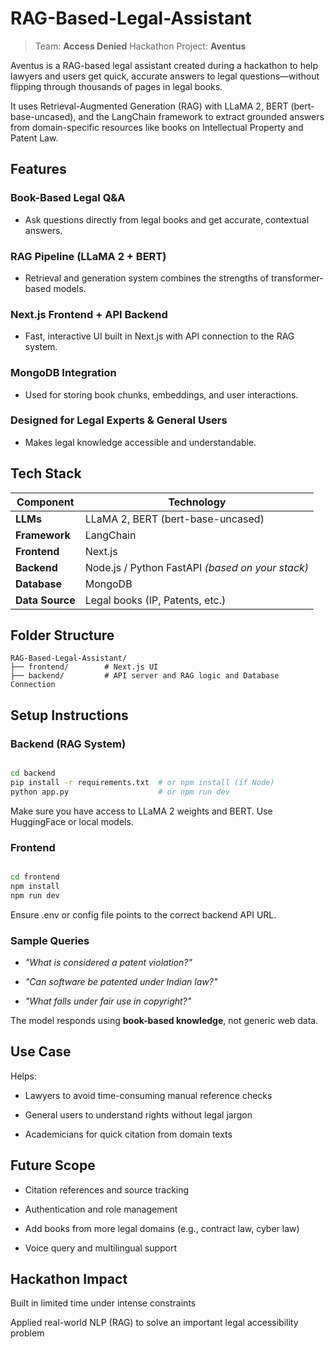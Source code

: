 # RAG-Based-Legal-Assistant
> Team: **Access Denied**
> Hackathon Project: **Aventus**

Aventus is a RAG-based legal assistant created during a hackathon to help lawyers and users get quick, accurate answers to legal questions—without flipping through thousands of pages in legal books.

It uses Retrieval-Augmented Generation (RAG) with LLaMA 2, BERT (bert-base-uncased), and the LangChain framework to extract grounded answers from domain-specific resources like books on Intellectual Property and Patent Law.

## Features
### Book-Based Legal Q&A
- Ask questions directly from legal books and get accurate, contextual answers.

### RAG Pipeline (LLaMA 2 + BERT)
- Retrieval and generation system combines the strengths of transformer-based models.

### Next.js Frontend + API Backend
- Fast, interactive UI built in Next.js with API connection to the RAG system.

### MongoDB Integration
- Used for storing book chunks, embeddings, and user interactions.

### Designed for Legal Experts & General Users
- Makes legal knowledge accessible and understandable.

## Tech Stack

| Component       | Technology                                       |
| --------------- | ------------------------------------------------ |
| **LLMs**        | LLaMA 2, BERT (bert-base-uncased)                |
| **Framework**   | LangChain                                        |
| **Frontend**    | Next.js                                            |
| **Backend**     | Node.js / Python FastAPI *(based on your stack)* |
| **Database**    | MongoDB                                          |
| **Data Source** | Legal books (IP, Patents, etc.)                  |


## Folder Structure

```
RAG-Based-Legal-Assistant/
├── frontend/        # Next.js UI
├── backend/         # API server and RAG logic and Database Connection
```

## Setup Instructions
### Backend (RAG System)
```bash

cd backend
pip install -r requirements.txt  # or npm install (if Node)
python app.py                    # or npm run dev
```
Make sure you have access to LLaMA 2 weights and BERT. Use HuggingFace or local models.

### Frontend
```bash

cd frontend
npm install
npm run dev
```
Ensure .env or config file points to the correct backend API URL.

### Sample Queries
- *"What is considered a patent violation?"*

- *"Can software be patented under Indian law?"*

- *"What falls under fair use in copyright?"*

The model responds using **book-based knowledge**, not generic web data.

## Use Case
Helps:

- Lawyers to avoid time-consuming manual reference checks

- General users to understand rights without legal jargon

- Academicians for quick citation from domain texts

## Future Scope
- Citation references and source tracking

- Authentication and role management

- Add books from more legal domains (e.g., contract law, cyber law)

- Voice query and multilingual support


## Hackathon Impact
Built in limited time under intense constraints

Applied real-world NLP (RAG) to solve an important legal accessibility problem

